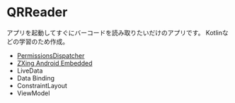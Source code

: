 # QRReader
アプリを起動してすぐにバーコードを読み取りたいだけのアプリです。
Kotlinなどの学習のため作成。

* [PermissionsDispatcher](https://github.com/permissions-dispatcher/PermissionsDispatcher)
* [ZXing Android Embedded](https://github.com/journeyapps/zxing-android-embedded)
* LiveData
* Data Binding
* ConstraintLayout
* ViewModel